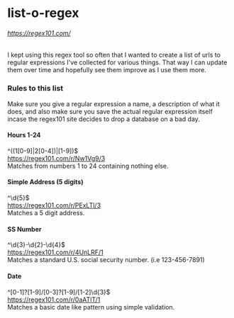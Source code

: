 # list-o-regex
###### https://regex101.com/

I kept using this regex tool so often that I wanted to create a list of urls to regular expressions I've collected for various things.  That way I can update them over time and hopefully see them improve as I use them more.

### Rules to this list

Make sure you give a regular expression a name, a description of what it does, and also make sure you save the actual regular expression itself incase the regex101 site decides to drop a database on a bad day.

#### Hours 1-24
^((1[0-9]|2[0-4])|[1-9])$<br />
https://regex101.com/r/Nw1Vg9/3<br />
Matches from numbers 1 to 24 containing nothing else.

#### Simple Address (5 digits)
^\d{5}$<br />
https://regex101.com/r/PExLTl/3<br />
Matches a 5 digit address.

#### SS Number
^\d{3}-\d{2}-\d{4}$<br />
https://regex101.com/r/4UnLRF/1<br />
Matches a standard U.S. social security number.  (i.e 123-456-7891)

#### Date
^[0-1]?[1-9]\/[0-3]?[1-9]\/[1-2]\d{3}$<br />
https://regex101.com/r/0aATlT/1<br />
Matches a basic date like pattern using simple validation.

